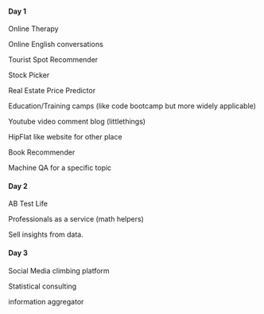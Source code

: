 #### Day 1
Online Therapy

Online English conversations

Tourist Spot Recommender

Stock Picker

Real Estate Price Predictor

Education/Training camps (like code bootcamp but more widely applicable)

Youtube video comment blog (littlethings)

HipFlat like website for other place

Book Recommender

Machine QA for a specific topic

#### Day 2

AB Test Life

Professionals as a service (math helpers)

Sell insights from data.

#### Day 3

Social Media climbing platform

Statistical consulting

information aggregator
